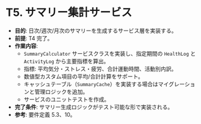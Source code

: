 # T5. サマリー集計サービス

- **目的**: 日次/週次/月次のサマリーを生成するサービス層を実装する。
- **前提**: T4 完了。
- **作業内容**:
  - `SummaryCalculator` サービスクラスを実装し、指定期間の `HealthLog` と `ActivityLog` から主要指標を算出。
  - 指標: 平均気分・ストレス・疲労、合計運動時間、活動別内訳。
  - 数値型カスタム項目の平均/合計計算をサポート。
  - キャッシュテーブル（`SummaryCache`）を実装する場合はマイグレーションと管理ロジックを追加。
  - サービスのユニットテストを作成。
- **完了条件**: サマリー生成ロジックがテスト可能な形で実装される。
- **参考**: 要件定義 5.3、10。

